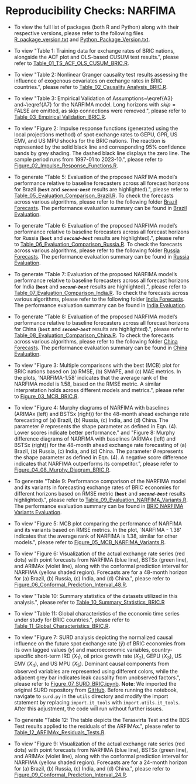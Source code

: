 # Reproducibility Checks: NARFIMA

* To view the full list of packages (both R and Python) along with their respective versions, please refer to the following files [R_package_version.txt](https://github.com/mad-stat/NARFIMA/blob/main/R_package_version.txt) and [Python_Package_Version.txt](https://github.com/mad-stat/NARFIMA/blob/main/Python_Package_Version.txt).

* To view "Table 1: Training data for exchange rates of BRIC nations, alongside the ACF plot and OLS-based CUSUM test results.", please refer to [Table_01_TS_ACF_OLS_CUSUM_BRIC.R](https://github.com/mad-stat/NARFIMA/blob/main/Table_01_TS_ACF_OLS_CUSUM_BRIC.R).

* To view "Table 2: Nonlinear Granger causality test results assessing the influence of exogenous covariates on exchange rates in BRIC countries.", please refer to [Table_02_Causality Analysis_BRIC.R](https://github.com/mad-stat/NARFIMA/blob/main/Table_02_Causality_Analysis_BRIC.R).

* To view "Table 3: Empirical Validation of Assumptions~\eqref{A3} and~\eqref{A7} for the NARFIMA model. Long horizons with $skip = \text{FALSE}$ are omitted, as skip connections were removed.", please refer to [Table_03_Empirical Validation_BRIC.R](https://github.com/mad-stat/NARFIMA/blob/main/Table_02_Causality_Analysis_BRIC.R).

* To view "Figure 2: Impulse response functions (generated using the local projections method) of spot exchange rates to GEPU, GPR, US EMV, and US MPU shocks for the BRIC nations. The reaction is represented by the solid black line and corresponding 95% confidence bands by grey shading. The dashed black line displays the zero line. The sample period runs from 1997-01 to 2023-10.", please refer to [Figure_02_Impulse_Response_Functions.R](https://github.com/mad-stat/NARFIMA/blob/main/Figure_02_Impulse_Response_Functions.R).

* To generate "Table 5: Evaluation of the proposed NARFIMA model’s performance relative to baseline forecasters across all forecast horizons for Brazil (**`best`** and ***`second-best`*** results are highlighted).", please refer to [Table_05_Evaluation_Comparison_Brazil.R](https://github.com/mad-stat/NARFIMA/blob/main/Table_05_Evaluation_Comparison_Brazil.R). To check the forecasts across various algorithms, please refer to the following folder [Brazil Forecasts](https://github.com/mad-stat/NARFIMA/tree/main/Dataset/Dataset_Model_Forecasts/Brazil). The performance evaluation summary can be found in [Brazil Evaluation](https://github.com/mad-stat/NARFIMA/blob/main/Dataset/Dataset_Model_Evaluation/Brazil%20Evaluation.xlsx).

* To generate "Table 6: Evaluation of the proposed NARFIMA model’s performance relative to baseline forecasters across all forecast horizons for Russia (**`best`** and ***`second-best`*** results are highlighted).", please refer to [Table_06_Evaluation_Comparison_Russia.R](https://github.com/mad-stat/NARFIMA/blob/main/Table_06_Evaluation_Comparison_Russia.R). To check the forecasts across various algorithms, please refer to the following folder [Russia Forecasts](https://github.com/mad-stat/NARFIMA/tree/main/Dataset/Dataset_Model_Forecasts/Russia). The performance evaluation summary can be found in [Russia Evaluation](https://github.com/mad-stat/NARFIMA/blob/main/Dataset/Dataset_Model_Evaluation/Russia%20Evaluation.xlsx).

* To generate "Table 7: Evaluation of the proposed NARFIMA model’s performance relative to baseline forecasters across all forecast horizons for India (**`best`** and ***`second-best`*** results are highlighted).", please refer to [Table_07_Evaluation_Comparison_India.R](https://github.com/mad-stat/NARFIMA/blob/main/Table_07_Evaluation_Comparison_India.R). To check the forecasts across various algorithms, please refer to the following folder [India Forecasts](https://github.com/mad-stat/NARFIMA/tree/main/Dataset/Dataset_Model_Forecasts/India). The performance evaluation summary can be found in [India Evaluation](https://github.com/mad-stat/NARFIMA/blob/main/Dataset/Dataset_Model_Evaluation/India%20Evaluation.xlsx).

* To generate "Table 8: Evaluation of the proposed NARFIMA model’s performance relative to baseline forecasters across all forecast horizons for China (**`best`** and ***`second-best`*** results are highlighted).", please refer to [Table_08_Evaluation_Comparison_China.R](https://github.com/mad-stat/NARFIMA/blob/main/Table_08_Evaluation_Comparison_China.R). To check the forecasts across various algorithms, please refer to the following folder [China Forecasts](https://github.com/mad-stat/NARFIMA/tree/main/Dataset/Dataset_Model_Forecasts/Russia). The performance evaluation summary can be found in [China Evaluation](https://github.com/mad-stat/NARFIMA/blob/main/Dataset/Dataset_Model_Evaluation/China%20Evaluation.xlsx).

* To view "Figure 3: Multiple comparisons with the best (MCB) plot for BRIC nations based on (a) RMSE, (b) SMAPE, and (c) MAE metrics. In the plots, ‘NARFIMA-1.58’ indicates that the average rank of the NARFIMA model is 1.58, based on the RMSE metric. A similar interpretation holds across different models and metrics.", please refer to [Figure_03_MCB_BRIC.R](https://github.com/mad-stat/NARFIMA/blob/main/Figure_03_MCB_BRIC.R).

* To view "Figure 4: Murphy diagrams of NARFIMA with baselines (ARIMAx (left) and BSTSx (right)) for the 48-month ahead exchange rate forecasting of (a) Brazil, (b) Russia, (c) India, and (d) China. The parameter $\theta$ represents the shape parameter as defined in Eqn. (4). Lower scores indicate better performance." and "Figure 8: Murphy difference diagrams of NARFIMA with baselines (ARIMAx (left) and BSTSx (right)) for the 48-month ahead exchange rate forecasting of (a) Brazil, (b) Russia, (c) India, and (d) China. The parameter $\theta$ represents the shape parameter as defined in Eqn. (4). A negative score difference indicates that NARFIMA outperforms its competitor.", please refer to [Figure_04_08_Murphy_Diagram_BRIC.R](https://github.com/mad-stat/NARFIMA/blob/main/Figure_04_08_Murphy_Diagram_BRIC.R).

* To generate "Table 9: Performance comparison of the NARFIMA model and its variants in forecasting exchange rates of BRIC economies for different horizons based on RMSE metric (**`best`** and ***`second-best`*** results highlighted).", please refer to [Table_09_Evaluation_NARFIMA_Variants.R](https://github.com/mad-stat/NARFIMA/blob/main/Table_09_Evaluation_NARFIMA_Variants.R). The performance evaluation summary can be found in [BRIC NARFIMA Variants Evaluation](https://github.com/mad-stat/NARFIMA/blob/main/Dataset/Dataset_Model_Evaluation/BRIC%20NARFIMA%20Variants%20Evaluation.xlsx).

* To view "Figure 5: MCB plot comparing the performance of NARFIMA and its variants based on RMSE metrics. In the plot, `NARFIMA - 1.38' indicates that the average rank of NARFIMA is 1.38, similar for other models.", please refer to [Figure_05_MCB_NARFIMA_Variants.R](https://github.com/mad-stat/NARFIMA/blob/main/Figure_05_MCB_NARFIMA_Variants).
  
* To view "Figure 6: Visualization of the actual exchange rate series (red dots) with point forecasts from NARFIMA (blue line), BSTSx (green line), and ARIMAx (violet line), along with the conformal prediction interval for NARFIMA (yellow shaded region). Forecasts are for a 48-month horizon for (a) Brazil, (b) Russia, (c) India, and (d) China.", please refer to [Figure_06_Conformal_Prediction_Interval_48.R](https://github.com/mad-stat/NARFIMA/blob/main/Figure_06_Conformal_Prediction_Interval_48.R).

* To view "Table 10: Summary statistics of the datasets utilized in this analysis.", please refer to [Table_10_Summary_Statistics_BRIC.R](https://github.com/mad-stat/NARFIMA/blob/main/Table_10_Summary_Statistics_BRIC.R)

* To view "Table 11: Global characteristics of the economic time series under study for BRIC countries.", please refer to [Table_11_Global_Characteristics_BRIC.R](https://github.com/mad-stat/NARFIMA/blob/main/Table_11_Global_Characteristics_BRIC.R).

* To view "Figure 7: SURD analysis depicting the normalized causal influence on the future spot exchange rate ($\hat{y}$) of BRIC economies from its own lagged values ($y$) and macroeconomic variables, country-specific short-term IRD ($X_1$), oil price growth rate ($X_2$), GEPU ($X_3$), US EMV ($X_4$), and US MPU ($X_5$). Dominant causal components from observed variables are represented using different colors, while the adjacent grey bar indicates leak causality from unobserved factors.", please refer to [Figure_07_SURD_BRIC.ipynb](https://github.com/mad-stat/NARFIMA/blob/main/Figure_07_SURD_BRIC.ipynb). **Note**: We imported the original SURD repository from [GitHub](https://github.com/ALD-Lab/SURD). Before running the notebook, navigate to `surd.py` in the `utils` directory and modify the import statement by replacing `import.it_tools` with `import.utils.it_tools`. After this adjustment, the code will run without further issues.

* To generate "Table 12: The table depicts the Terasvirta Test and the BDS Test results applied to the residuals of the ARFIMAx.", please refer to [Table_12_ARFIMAx_Residuals_Tests.R](https://github.com/mad-stat/NARFIMA/blob/main/Table_12_ARFIMAx_Residuals_Tests.R).

* To view "Figure 9: Visualization of the actual exchange rate series (red dots) with point forecasts from NARFIMA (blue line), BSTSx (green line), and ARIMAx (violet line), along with the conformal prediction interval for NARFIMA (yellow shaded region). Forecasts are for a 24-month horizon for (a) Brazil, (b) Russia, (c) India, and (d) China.", please refer to [Figure_09_Conformal_Prediction_Interval_24.R](https://github.com/mad-stat/NARFIMA/blob/main/Figure_09_Conformal_Prediction_Interval_24.R).
